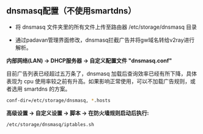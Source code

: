 ## dnsmasq配置（不使用smartdns）

* 将 dnsmasq 文件夹里的所有文件上传至路由器 /etc/storage/dnsmasq 目录

* 通过padavan管理界面修改，dnsmasq拦截广告并将gw域名转给v2ray进行解析。

**内部网络(LAN) -> DHCP服务器 -> 自定义配置文件 "dnsmasq.conf"**

目前广告列表已经超过五万条了，dnsmasq 加载后查询效率已经有所下降，具体表现为 cpu 使用率较之前有升高。如果影响正常使用，可以不加载广告规则，或者选用 smartdns 的方案。

```bash
conf-dir=/etc/storage/dnsmasq, *.hosts
```

**高级设置 -> 自定义设置 -> 脚本 -> 在防火墙规则启动后执行:**

```bash
/etc/storage/dnsmasq/iptables.sh
```
